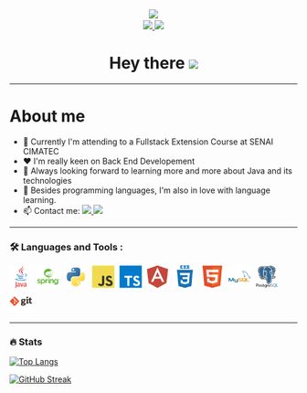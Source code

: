 <div id="header" align="center">
	<img src="https://media.giphy.com/media/xT1R9LqBXRHayhQneg/giphy-downsized-large.gif" width="300px">
<div id="badges" align="center">
	<a href="https://www.linkedin.com/in/joao-vitor-fo1998/" target="_blank">
  <img src="https://img.shields.io/badge/LinkedIn-blue?logo=Linkedin&logoColor=white&style=for-the-badge">
 </a>
	<a href="mailto:joaovitorf1998oliveira@gmail.com" target="_blank">
  <img src="https://img.shields.io/badge/Gmail-red?logo=Gmail&logoColor=white&style=for-the-badge">
 </a>
</div>
<h1>
  Hey there
  <img src="https://media.giphy.com/media/hvRJCLFzcasrR4ia7z/giphy.gif" width="30px"/>
</h1>	
</div>

---

<div id="about-me">
	<h1>About me</h1>
</div>

- :book: Currently I'm attending to a Fullstack Extension Course at SENAI CIMATEC 
- :heart: I'm really keen on Back End Developement
- :seedling: Always looking forward to learning more and more about Java and its technologies
- :dash: Besides programming languages, I'm also in love with language learning.
- :mailbox: Contact me: <a href="https://www.linkedin.com/in/joao-vitor-fo1998/" target="_blank">
  <img src="https://img.shields.io/badge/LinkedIn-blue?logo=Linkedin&logoColor=white">
 </a> <a href="mailto:joaovitorf1998oliveira@gmail.com" target="_blank">
  <img src="https://img.shields.io/badge/Gmail-red?logo=Gmail&logoColor=white">
 </a>

---

### :hammer_and_wrench: Languages and Tools :
<div>
 <!--Java-->
 <img src="https://github.com/devicons/devicon/blob/master/icons/java/java-original-wordmark.svg" title="Java" alt="Java" width="40" height="40"/>&nbsp;
 <!-- Spring -->
 <img src="https://github.com/devicons/devicon/blob/master/icons/spring/spring-original-wordmark.svg" title="Spring" alt="Spring" width="40" height="40"/>&nbsp;
 <!--Python-->
 <img src="https://github.com/devicons/devicon/blob/master/icons/python/python-original.svg" title="Python" alt="Python" width="40" height="40"/>&nbsp; 
 <!--JavaScript-->
 <img src="https://github.com/devicons/devicon/blob/master/icons/javascript/javascript-original.svg" title="JavaScript" alt="JavaScript" width="40" height="40"/>&nbsp;
 <!--Typescript-->
 <img src="https://github.com/devicons/devicon/blob/master/icons/typescript/typescript-original.svg" title="Typescript" alt="Typescript" width="40" height="40"/>&nbsp;
 <!--Angular-->
 <img src="https://github.com/devicons/devicon/blob/master/icons/angularjs/angularjs-plain.svg" title="Angular" alt="Angular" width="40" height="40"/>&nbsp;
 <!--CSS-->
 <img src="https://github.com/devicons/devicon/blob/master/icons/css3/css3-plain-wordmark.svg"  title="CSS3" alt="CSS" width="40" height="40"/>&nbsp;
 <!--HTML-->
 <img src="https://github.com/devicons/devicon/blob/master/icons/html5/html5-original.svg" title="HTML5" alt="HTML" width="40" height="40"/>&nbsp;
 <!--MySQL--> 
 <img src="https://github.com/devicons/devicon/blob/master/icons/mysql/mysql-original-wordmark.svg" title="MySQL"  alt="MySQL" width="40" height="40"/>&nbsp;
 <!--PostgreSQL-->
 <img src="https://github.com/devicons/devicon/blob/master/icons/postgresql/postgresql-original-wordmark.svg" title="PostgreSQL"  alt="PostgreSQL" width="40" height="40"/>&nbsp;
 <!--Git-->
 <img src="https://github.com/devicons/devicon/blob/master/icons/git/git-original-wordmark.svg" title="Git" alt="Git" width="40" height="40"/>&nbsp;
 </div>

---

### :fire: Stats
[![Top Langs](https://github-readme-stats.vercel.app/api/top-langs/?username=Joaovitor1998&layout=compact&theme=vision-friendly-dark)](https://github.com/Joaovitor1998/github-readme-stats)

[![GitHub Streak](http://github-readme-streak-stats.herokuapp.com?user=Joaovitor1998&theme=dark&date_format=M%20j%5B%2C%20Y%5D)](https://git.io/streak-stats)
